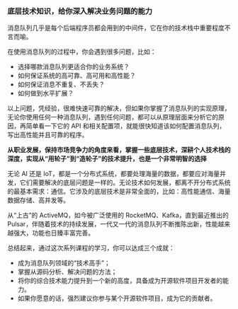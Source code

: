### 底层技术知识，给你深入解决业务问题的能力

消息队列几乎是每个后端程序员都会用到的中间件，它在你的技术栈中重要程度不言而喻。

在使用消息队列的过程中，你会遇到很多问题，比如：

* 选择哪款消息队列更适合你的业务系统？
* 如何保证系统的高可靠、高可用和高性能？
* 如何保证消息不重复、不丢失？
* 如何做到水平扩展？

以上问题，凭经验，很难快速可靠的解决，但如果你掌握了消息队列的实现原理，无论你使用任何一种消息队列，遇到任何问题，都可以从原理层面来分析它的原因，再简单看一下它的 API 和相关配置项，就能很快知道该如何配置消息队列，写出高性能并且可靠的程序。



**从职业发展，保持市场竞争力的角度来看，掌握一些底层技术，深耕个人技术栈的深度，实现从“用轮子”到“造轮子”的技术提升，也是一个非常明智的选择**



无论 AI 还是 IoT，都是一个分布式系统，都要处理海量的数据，都要应对海量并发，它们需要解决的底层问题是一样的。无论技术如何发展，都离不开分布式系统的最基本需求：通信。它涉及的底层技术是非常全面的，比如：高性能通信、海量数据存储、高并发等。



从“上古”的 ActiveMQ，如今被广泛使用的 RocketMQ、Kafka，直到最近推出的 Pulsar，伴随着技术的持续发展，一代又一代的消息队列不断推陈出新，性能越来越强大，功能也日臻丰富完善。



总结起来，通过这次系列课程的学习，你可以达成三个成就：

* 成为消息队列领域的“技术高手”；
* 掌握从源码分析、解决问题的方法；
* 将你的综合技术能力提升到一个新的高度，具备成为开源软件项目开发者的能力。
* 如果你愿意的话，强烈建议你参与某个开源软件项目，成为它的贡献者。



